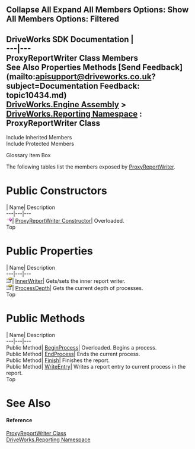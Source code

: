 Collapse All Expand All Members Options: Show All  Members Options: Filtered   
---  
DriveWorks SDK Documentation  |   
---|---  
ProxyReportWriter Class Members   
See Also Properties Methods [Send Feedback](mailto:apisupport@driveworks.co.uk?subject=Documentation Feedback: topic10434.md)  
[DriveWorks.Engine Assembly](topic2156.md) > [DriveWorks.Reporting Namespace](topic10334.md) : ProxyReportWriter Class  
---  
  
Include Inherited Members    
Include Protected Members  


Glossary Item Box

The following tables list the members exposed by [ProxyReportWriter](topic10434.md).

# Public Constructors

| Name| Description  
---|---|---  
![Public Constructor](dotnetimages/publicConstructor.gif)| [ProxyReportWriter Constructor](topic10440.md)| Overloaded.   
Top

# Public Properties

| Name| Description  
---|---|---  
![Public Property](dotnetimages/publicProperty.gif)| [InnerWriter](topic10449.md)| Gets/sets the inner report writer.   
![Public Property](dotnetimages/publicProperty.gif)| [ProcessDepth](topic10450.md)| Gets the current depth of processes.   
Top

# Public Methods

| Name| Description  
---|---|---  
Public Method| [BeginProcess](topic10443.md)| Overloaded. Begins a process.   
Public Method| [EndProcess](topic10446.md)| Ends the current process.   
Public Method| [Finish](topic10447.md)| Finishes the report.   
Public Method| [WriteEntry](topic10448.md)| Writes a report entry to current process in the report.   
Top

# See Also

#### Reference

[ProxyReportWriter Class](topic10434.md)   
[DriveWorks.Reporting Namespace](topic10334.md)


